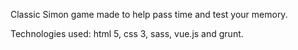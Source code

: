 Classic Simon game made to help pass time and test your memory.

Technologies used: html 5, css 3, sass, vue.js and grunt.
